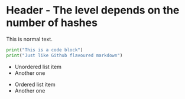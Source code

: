 # Header - The level depends on the number of hashes

This is normal text.

```python
print("This is a code block")
print("Just like Github flavoured markdown")
```

- Unordered list item
- Another one

* Ordered list item
* Another one
